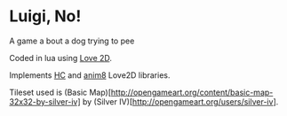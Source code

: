 # Luigi, No!
A game a bout a dog trying to pee

Coded in lua using [Love 2D](https://love2d.org/).

Implements [HC](https://github.com/vrld/HC) and [anim8](https://github.com/kikito/anim8) Love2D libraries.

Tileset used is (Basic Map)[http://opengameart.org/content/basic-map-32x32-by-silver-iv] by (Silver IV)[http://opengameart.org/users/silver-iv].
